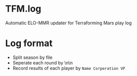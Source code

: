 # TFM.log
Automatic ELO-MMR updater for Terraforming Mars play log


# Log format
* Split season by file
* Seperate each round by \n\n
* Record results of each player by 
`Name Corperation VP`
